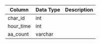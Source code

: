 | Column    | Data Type | Description |
| --------- | --------- | ----------- |
| char_id   | int       |             |
| hour_time | int       |             |
| aa_count  | varchar   |             |